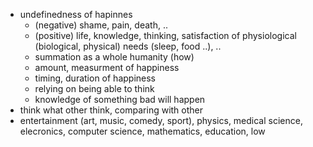 <!--
{
  "title": "Philosophy",
  "date": "2017-06-03T12:33:34+09:00",
  "special": true
}
-->

- undefinedness of hapinnes
    - (negative) shame, pain, death, ..
    - (positive) life, knowledge, thinking, satisfaction of physiological (biological, physical) needs (sleep, food ..), ..
    - summation as a whole humanity (how)
    - amount, measurment of happiness
    - timing, duration of happiness
    - relying on being able to think
    - knowledge of something bad will happen
- think what other think, comparing with other
- entertainment (art, music, comedy, sport), physics, medical science,
  elecronics, computer science, mathematics, education, low
